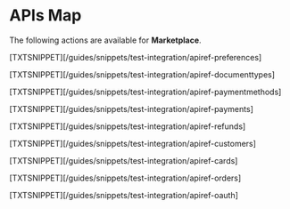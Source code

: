 # APIs Map

The following actions are available for **Marketplace**.

[TXTSNIPPET][/guides/snippets/test-integration/apiref-preferences]

[TXTSNIPPET][/guides/snippets/test-integration/apiref-documenttypes]

[TXTSNIPPET][/guides/snippets/test-integration/apiref-paymentmethods]

[TXTSNIPPET][/guides/snippets/test-integration/apiref-payments]

[TXTSNIPPET][/guides/snippets/test-integration/apiref-refunds]

[TXTSNIPPET][/guides/snippets/test-integration/apiref-customers]

[TXTSNIPPET][/guides/snippets/test-integration/apiref-cards]

[TXTSNIPPET][/guides/snippets/test-integration/apiref-orders]

[TXTSNIPPET][/guides/snippets/test-integration/apiref-oauth]